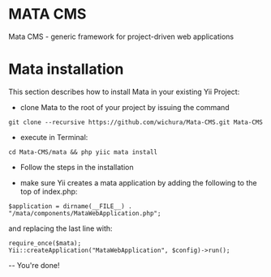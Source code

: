 MATA CMS
====

Mata CMS - generic framework for project-driven web applications


Mata installation
================= 

This section describes how to install Mata in your existing Yii Project: 

- clone Mata to the root of your project by issuing the command

```
git clone --recursive https://github.com/wichura/Mata-CMS.git Mata-CMS
```

- execute in Terminal:

```
cd Mata-CMS/mata && php yiic mata install
```

- Follow the steps in the installation


- make sure Yii creates a mata application by adding the following to the top of index.php: 

```
$application = dirname(__FILE__) . "/mata/components/MataWebApplication.php";
```

and replacing the last line with: 

```
require_once($mata);
Yii::createApplication("MataWebApplication", $config)->run();
```

-- You're done!